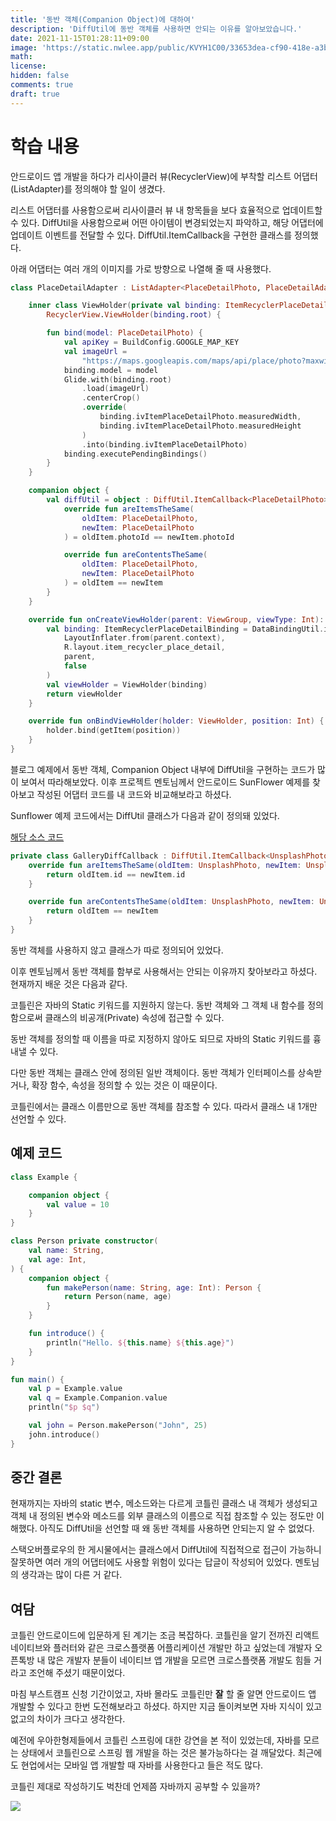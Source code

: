 ```yaml
---
title: '동반 객체(Companion Object)에 대하여'
description: 'DiffUtil에 동반 객체를 사용하면 안되는 이유를 알아보았습니다.'
date: 2021-11-15T01:28:11+09:00
image: 'https://static.nwlee.app/public/KVYH1C00/33653dea-cf90-418e-a3bd-ddd579416a0a.png'
math:
license:
hidden: false
comments: true
draft: true
---
```


# 학습 내용

안드로이드 앱 개발을 하다가 리사이클러 뷰(RecyclerView)에 부착할 리스트 어댑터(ListAdapter)를 정의해야 할 일이 생겼다.

리스트 어댑터를 사용함으로써 리사이클러 뷰 내 항목들을 보다 효율적으로 업데이트할 수 있다. DiffUtil을 사용함으로써 어떤 아이템이 변경되었는지 파악하고, 해당 어댑터에 업데이트 이벤트를 전달할 수 있다. DiffUtil.ItemCallback을 구현한 클래스를 정의했다.

아래 어댑터는 여러 개의 이미지를 가로 방향으로 나열해 줄 때 사용했다.

```Kotlin
class PlaceDetailAdapter : ListAdapter<PlaceDetailPhoto, PlaceDetailAdapter.ViewHolder>(diffUtil) {

    inner class ViewHolder(private val binding: ItemRecyclerPlaceDetailBinding) :
        RecyclerView.ViewHolder(binding.root) {

        fun bind(model: PlaceDetailPhoto) {
            val apiKey = BuildConfig.GOOGLE_MAP_KEY
            val imageUrl =
                "https://maps.googleapis.com/maps/api/place/photo?maxwidth=400&photo_reference=${model.photoId}&key=$apiKey"
            binding.model = model
            Glide.with(binding.root)
                .load(imageUrl)
                .centerCrop()
                .override(
                    binding.ivItemPlaceDetailPhoto.measuredWidth,
                    binding.ivItemPlaceDetailPhoto.measuredHeight
                )
                .into(binding.ivItemPlaceDetailPhoto)
            binding.executePendingBindings()
        }
    }

    companion object {
        val diffUtil = object : DiffUtil.ItemCallback<PlaceDetailPhoto>() {
            override fun areItemsTheSame(
                oldItem: PlaceDetailPhoto,
                newItem: PlaceDetailPhoto
            ) = oldItem.photoId == newItem.photoId

            override fun areContentsTheSame(
                oldItem: PlaceDetailPhoto,
                newItem: PlaceDetailPhoto
            ) = oldItem == newItem
        }
    }

    override fun onCreateViewHolder(parent: ViewGroup, viewType: Int): ViewHolder {
        val binding: ItemRecyclerPlaceDetailBinding = DataBindingUtil.inflate(
            LayoutInflater.from(parent.context),
            R.layout.item_recycler_place_detail,
            parent,
            false
        )
        val viewHolder = ViewHolder(binding)
        return viewHolder
    }

    override fun onBindViewHolder(holder: ViewHolder, position: Int) {
        holder.bind(getItem(position))
    }
}
```

블로그 예제에서 동반 객체, Companion Object 내부에 DiffUtil을 구현하는 코드가 많이 보여서 따라해보았다. 이후 프로젝트 멘토님께서 안드로이드 SunFlower 예제를 찾아보고 작성된 어댑터 코드를 내 코드와 비교해보라고 하셨다.

Sunflower 예제 코드에서는 DiffUtil 클래스가 다음과 같이 정의돼 있었다.

[해당 소스 코드](https://github.com/android/sunflower/blob/main/app/src/main/java/com/google/samples/apps/sunflower/adapters/GalleryAdapter.kt)

```Kotlin
private class GalleryDiffCallback : DiffUtil.ItemCallback<UnsplashPhoto>() {
    override fun areItemsTheSame(oldItem: UnsplashPhoto, newItem: UnsplashPhoto): Boolean {
        return oldItem.id == newItem.id
    }

    override fun areContentsTheSame(oldItem: UnsplashPhoto, newItem: UnsplashPhoto): Boolean {
        return oldItem == newItem
    }
}
```

동반 객체를 사용하지 않고 클래스가 따로 정의되어 있었다.

이후 멘토님께서 동반 객체를 함부로 사용해서는 안되는 이유까지 찾아보라고 하셨다. 현재까지 배운 것은 다음과 같다.

코틀린은 자바의 Static 키워드를 지원하지 않는다. 동반 객체와 그 객체 내 함수를 정의함으로써 클래스의 비공개(Private) 속성에 접근할 수 있다.

동반 객체를 정의할 때 이름을 따로 지정하지 않아도 되므로 자바의 Static 키워드를 흉내낼 수 있다.

다만 동반 객체는 클래스 안에 정의된 일반 객체이다. 동반 객체가 인터페이스를 상속받거나, 확장 함수, 속성을 정의할 수 있는 것은 이 때문이다.

코틀린에서는 클래스 이름만으로 동반 객체를 참조할 수 있다. 따라서 클래스 내 1개만 선언할 수 있다.

## 예제 코드

```Kotlin
class Example {

    companion object {
        val value = 10
    }
}

class Person private constructor(
    val name: String,
    val age: Int,
) {
    companion object {
        fun makePerson(name: String, age: Int): Person {
        	return Person(name, age)
    	}
    }

    fun introduce() {
        println("Hello. ${this.name} ${this.age}")
    }
}

fun main() {
    val p = Example.value
    val q = Example.Companion.value
    println("$p $q")

    val john = Person.makePerson("John", 25)
    john.introduce()
}
```

## 중간 결론

현재까지는 자바의 static 변수, 메소드와는 다르게 코틀린 클래스 내 객체가 생성되고 객체 내 정의된 변수와 메소드를 외부 클래스의 이름으로 직접 참조할 수 있는 정도만 이해했다. 아직도 DiffUtil을 선언할 때 왜 동반 객체를 사용하면 안되는지 알 수 없었다.

스택오버플로우의 한 게시물에서는 클래스에서 DiffUtil에 직접적으로 접근이 가능하니 잘못하면 여러 개의 어댑터에도 사용할 위험이 있다는 답글이 작성되어 있었다. 멘토님의 생각과는 많이 다른 거 같다.

## 여담

코틀린 안드로이드에 입문하게 된 계기는 조금 복잡하다. 코틀린을 알기 전까진 리액트 네이티브와 플러터와 같은 크로스플랫폼 어플리케이션 개발만 하고 싶었는데 개발자 오픈톡방 내 많은 개발자 분들이 네이티브 앱 개발을 모르면 크로스플랫폼 개발도 힘들 거라고 조언해 주셨기 때문이었다.

마침 부스트캠프 신청 기간이었고, 자바 몰라도 코틀린만 **잘** 할 줄 알면 안드로이드 앱 개발할 수 있다고 한번 도전해보라고 하셨다. 하지만 지금 돌이켜보면 자바 지식이 있고 없고의 차이가 크다고 생각한다.

예전에 우아한형제들에서 코틀린 스프링에 대한 강연을 본 적이 있었는데, 자바를 모르는 상태에서 코틀린으로 스프링 웹 개발을 하는 것은 불가능하다는 걸 깨달았다. 최근에도 현업에서는 모바일 앱 개발할 때 자바를 사용한다고 들은 적도 많다.

코틀린 제대로 작성하기도 벅찬데 언제쯤 자바까지 공부할 수 있을까?

<img src="https://static.nwlee.app/public/KVYH1C00/cf945d93-8837-4bc8-9da3-3b624e907a12.jpeg" loading="lazy" >
